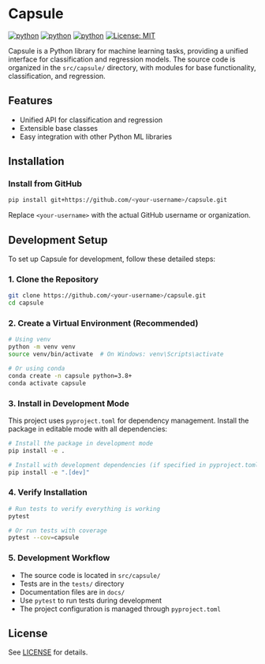 # Capsule

[![python](https://img.shields.io/badge/python-3.11-blue?style=for-the-badge)](http://python.org)
[![python](https://img.shields.io/badge/python-3.12-blue?style=for-the-badge)](http://python.org)
[![python](https://img.shields.io/badge/python-3.13-red?style=for-the-badge)](http://python.org)
[![License: MIT](https://img.shields.io/badge/License-MIT-yellow?style=for-the-badge)](https://opensource.org/licenses/MIT)


Capsule is a Python library for machine learning tasks, providing a unified interface for classification and regression models. The source code is organized in the `src/capsule/` directory, with modules for base functionality, classification, and regression.

## Features
- Unified API for classification and regression
- Extensible base classes
- Easy integration with other Python ML libraries

## Installation

### Install from GitHub
```bash
pip install git+https://github.com/<your-username>/capsule.git
```
Replace `<your-username>` with the actual GitHub username or organization.

## Development Setup

To set up Capsule for development, follow these detailed steps:

### 1. Clone the Repository
```bash
git clone https://github.com/<your-username>/capsule.git
cd capsule
```

### 2. Create a Virtual Environment (Recommended)
```bash
# Using venv
python -m venv venv
source venv/bin/activate  # On Windows: venv\Scripts\activate

# Or using conda
conda create -n capsule python=3.8+
conda activate capsule
```

### 3. Install in Development Mode
This project uses `pyproject.toml` for dependency management. Install the package in editable mode with all dependencies:

```bash
# Install the package in development mode
pip install -e .

# Install with development dependencies (if specified in pyproject.toml)
pip install -e ".[dev]"
```

### 4. Verify Installation
```bash
# Run tests to verify everything is working
pytest

# Or run tests with coverage
pytest --cov=capsule
```

### 5. Development Workflow
- The source code is located in `src/capsule/`
- Tests are in the `tests/` directory
- Documentation files are in `docs/`
- Use `pytest` to run tests during development
- The project configuration is managed through `pyproject.toml`

## License
See [LICENSE](LICENSE) for details.
